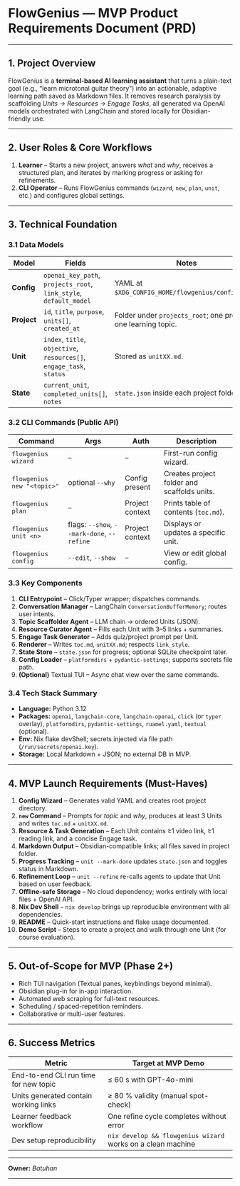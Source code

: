 # FlowGenius — MVP Product Requirements Document (PRD)

---

## 1. Project Overview  
FlowGenius is a **terminal-based AI learning assistant** that turns a plain-text goal (e.g., “learn microtonal guitar theory”) into an actionable, adaptive learning path saved as Markdown files. It removes research paralysis by scaffolding *Units → Resources → Engage Tasks*, all generated via OpenAI models orchestrated with LangChain and stored locally for Obsidian-friendly use.

---

## 2. User Roles & Core Workflows

1. **Learner** – Starts a new project, answers *what* and *why*, receives a structured plan, and iterates by marking progress or asking for refinements.  
2. **CLI Operator** – Runs FlowGenius commands (`wizard`, `new`, `plan`, `unit`, etc.) and configures global settings.

---

## 3. Technical Foundation

### 3.1 Data Models  
| Model | Fields | Notes |
|-------|--------|-------|
| **Config** | `openai_key_path`, `projects_root`, `link_style`, `default_model` | YAML at `$XDG_CONFIG_HOME/flowgenius/config.yaml`. |
| **Project** | `id`, `title`, `purpose`, `units[]`, `created_at` | Folder under `projects_root`; one project = one learning topic. |
| **Unit** | `index`, `title`, `objective`, `resources[]`, `engage_task`, `status` | Stored as `unitXX.md`. |
| **State** | `current_unit`, `completed_units[]`, `notes` | `state.json` inside each project folder. |

### 3.2 CLI Commands (Public API)
| Command | Args | Auth | Description |
|---------|------|------|-------------|
| `flowgenius wizard` | – | – | First-run config wizard. |
| `flowgenius new "<topic>"` | optional `--why` | Config present | Creates project folder and scaffolds units. |
| `flowgenius plan` | – | Project context | Prints table of contents (`toc.md`). |
| `flowgenius unit <n>` | flags: `--show`, `--mark-done`, `--refine` | Project context | Displays or updates a specific unit. |
| `flowgenius config` | `--edit`, `--show` | – | View or edit global config. |

### 3.3 Key Components
1. **CLI Entrypoint** – Click/Typer wrapper; dispatches commands.  
2. **Conversation Manager** – LangChain `ConversationBufferMemory`; routes user intents.  
3. **Topic Scaffolder Agent** – LLM chain → ordered Units (JSON).  
4. **Resource Curator Agent** – Fills each Unit with 3–5 links + summaries.  
5. **Engage Task Generator** – Adds quiz/project prompt per Unit.  
6. **Renderer** – Writes `toc.md`, `unitXX.md`; respects `link_style`.  
7. **State Store** – `state.json` for progress; optional SQLite checkpoint later.  
8. **Config Loader** – `platformdirs` + `pydantic-settings`; supports secrets file path.  
9. **(Optional)** Textual TUI – Async chat view over the same commands.

### 3.4 Tech Stack Summary
- **Language:** Python 3.12  
- **Packages:** `openai`, `langchain-core`, `langchain-openai`, `click` (or `typer` overlay), `platformdirs`, `pydantic-settings`, `ruamel.yaml`, `textual` (optional).  
- **Env:** Nix flake devShell; secrets injected via file path (`/run/secrets/openai.key`).  
- **Storage:** Local Markdown + JSON; no external DB in MVP.

---

## 4. MVP Launch Requirements (Must-Haves)

1. **Config Wizard** – Generates valid YAML and creates root project directory.  
2. **`new` Command** – Prompts for *topic* and *why*, produces at least 3 Units and writes `toc.md` + `unitXX.md`.  
3. **Resource & Task Generation** – Each Unit contains ≥1 video link, ≥1 reading link, and a concise Engage task.  
4. **Markdown Output** – Obsidian-compatible links; all files saved in project folder.  
5. **Progress Tracking** – `unit --mark-done` updates `state.json` and toggles status in Markdown.  
6. **Refinement Loop** – `unit --refine` re-calls agents to update that Unit based on user feedback.  
7. **Offline-safe Storage** – No cloud dependency; works entirely with local files + OpenAI API.  
8. **Nix Dev Shell** – `nix develop` brings up reproducible environment with all dependencies.  
9. **README** – Quick-start instructions and flake usage documented.  
10. **Demo Script** – Steps to create a project and walk through one Unit (for course evaluation).

---

## 5. Out-of-Scope for MVP (Phase 2+)

- Rich TUI navigation (Textual panes, keybindings beyond minimal).  
- Obsidian plug-in for in-app interaction.  
- Automated web scraping for full-text resources.  
- Scheduling / spaced-repetition reminders.  
- Collaborative or multi-user features.

---

## 6. Success Metrics

| Metric | Target at MVP Demo |
|--------|-------------------|
| End-to-end CLI run time for new topic | ≤ 60 s with GPT-4o-mini |
| Units generated contain working links | ≥ 80 % validity (manual spot-check) |
| Learner feedback workflow | One refine cycle completes without error |
| Dev setup reproducibility | `nix develop && flowgenius wizard` works on a clean machine |

---

**Owner:** *Batuhan*  

---
